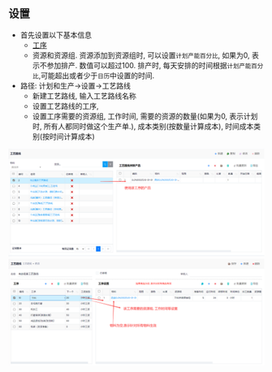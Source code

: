 ﻿## 设置

- 首先设置以下基本信息
  - [工序](Operations.md)
  - 资源和资源组. 资源添加到资源组时, 可以设置`计划产能百分比`, 如果为0, 表示不参加排产. 数值可以超过100. 排产时, 每天安排的时间根据`计划产能百分比`,可能超出或者少于`日历`中设置的时间.
- 路径: 计划和生产->设置->工艺路线
  - 新建工艺路线, 输入工艺路线名称
  - 设置工艺路线的工序,
  - 设置工序需要的资源组, 工作时间, 需要的资源的数量(如果为0, 表示计划时, 所有人都同时做这个生产单.), 成本类别(按数量计算成本), 时间成本类别(按时间计算成本)

![Route](../images/Production/route.png)
![Route Setup](../images/Production/route-setup.png)
